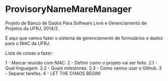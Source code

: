 ProvisoryNameMareManager
========================

Projeto de Banco de Dados Para Software Livre e Gerenciamento de Projetos da UFRJ, 2014/2.

É aqui que vamos fazer o sistema de gerenciamento de formulários e dados para o NIAC da UFRJ.

Lista de coisas a fazer: 

1 - Marcar reunião com NIAC.
2 - Definir como o projeto vai ser feito.
2.1 - Qual linguagem.
2.2 - Quais milestones.
2.3 - Como vamos usar o Github.
3 - Separar tarefas.
4 - LET THE CHAOS BEGIN!
